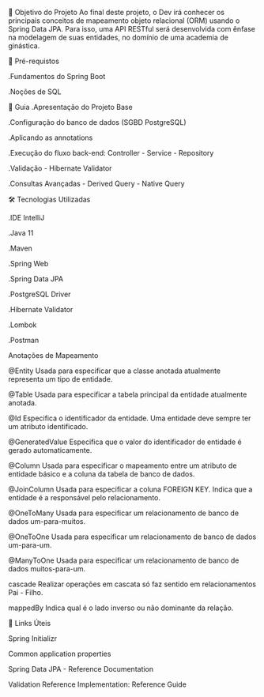 🎯 Objetivo do Projeto
Ao final deste projeto, o Dev irá conhecer os principais conceitos de mapeamento objeto relacional (ORM) usando o Spring Data JPA. Para isso, 
uma API RESTful será desenvolvida com ênfase na modelagem de suas entidades, no domínio de uma academia de ginástica.

🛑 Pré-requistos

 .Fundamentos do Spring Boot
 
 .Noções de SQL

🚦 Guia
.Apresentação do Projeto Base

.Configuração do banco de dados (SGBD PostgreSQL)

.Aplicando as annotations

.Execução do fluxo back-end: Controller - Service - Repository

.Validação - Hibernate Validator

.Consultas Avançadas - Derived Query - Native Query

🛠 Tecnologias Utilizadas

.IDE IntelliJ

.Java 11

.Maven

.Spring Web

.Spring Data JPA

.PostgreSQL Driver

.Hibernate Validator

.Lombok

.Postman

Anotações de Mapeamento

@Entity Usada para especificar que a classe anotada atualmente representa um tipo de entidade.

@Table Usada para especificar a tabela principal da entidade atualmente anotada.

@Id Especifica o identificador da entidade. Uma entidade deve sempre ter um atributo identificado.

@GeneratedValue Especifica que o valor do identificador de entidade é gerado automaticamente.

@Column Usada para especificar o mapeamento entre um atributo de entidade básico e a coluna da tabela de banco de dados.

@JoinColumn Usada para especificar a coluna FOREIGN KEY. Indica que a entidade é a responsável pelo relacionamento.

@OneToMany Usada para especificar um relacionamento de banco de dados um-para-muitos.

@OneToOne Usada para especificar um relacionamento de banco de dados um-para-um.

@ManyToOne Usada para especificar um relacionamento de banco de dados muitos-para-um.

cascade Realizar operações em cascata só faz sentido em relacionamentos Pai - Filho.

mappedBy Indica qual é o lado inverso ou não dominante da relação.

🔗 Links Úteis

Spring Initializr

Common application properties

Spring Data JPA - Reference Documentation

Validation Reference Implementation: Reference Guide
